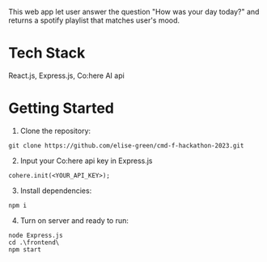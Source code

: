 This web app let user answer the question "How was your day today?" and returns a spotify playlist that matches user's mood.

# Tech Stack

React.js, Express.js, Co:here AI api

# Getting Started

1. Clone the repository:

```
git clone https://github.com/elise-green/cmd-f-hackathon-2023.git
```
2. Input your Co:here api key in Express.js

```
cohere.init(<YOUR_API_KEY>);
```

3. Install dependencies:

```
npm i
```

4. Turn on server and ready to run:

```
node Express.js
cd .\frontend\
npm start
```
